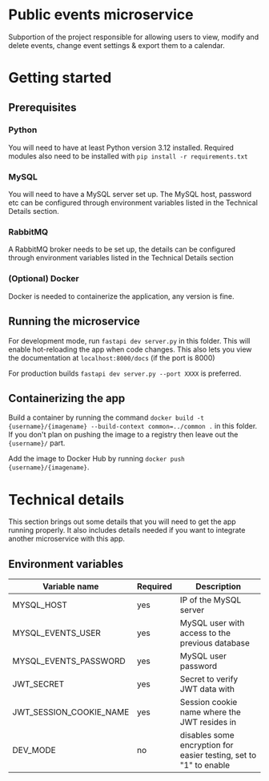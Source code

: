 # Public events microservice

Subportion of the project responsible for allowing users to view, modify and delete events, change event settings & export them to a calendar.

# Getting started
## Prerequisites

### Python
You will need to have at least Python version 3.12 installed.
Required modules also need to be installed with `pip install -r requirements.txt`

### MySQL
You will need to have a MySQL server set up. The MySQL host, password etc can be configured through environment variables listed in the Technical Details section.

### RabbitMQ
A RabbitMQ broker needs to be set up, the details can be configured through environment variables listed in the Technical Details section

### (Optional) Docker
Docker is needed to containerize the application, any version is fine.

## Running the microservice
For development mode, run `fastapi dev server.py` in this folder. This will enable hot-reloading the app when code changes. This also lets you view the documentation at `localhost:8000/docs` (if the port is 8000)

For production builds `fastapi dev server.py --port XXXX` is preferred.

## Containerizing the app
Build a container by running the command `docker build -t {username}/{imagename} --build-context common=../common .` in this folder. If you don't plan on pushing the image to a registry then leave out the `{username}/` part.

Add the image to Docker Hub by running `docker push {username}/{imagename}`.

# Technical details

This section brings out some details that you will need to get the app running properly. It also includes details needed if you want to integrate another microservice with this app.

## Environment variables
| Variable name | Required | Description |
| - | - | - |
| MYSQL_HOST | yes | IP of the MySQL server |
| MYSQL_EVENTS_USER | yes | MySQL user with access to the previous database |
| MYSQL_EVENTS_PASSWORD | yes | MySQL user password |
| JWT_SECRET | yes | Secret to verify JWT data with |
| JWT_SESSION_COOKIE_NAME | yes | Session cookie name where the JWT resides in |
| DEV_MODE | no | disables some encryption for easier testing, set to "1" to enable |